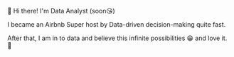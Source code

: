 👋 Hi there! I'm Data Analyst (soon😘)

I became an Airbnb Super host by Data-driven decision-making quite fast.

After that, I am in to data and believe this infinite possibilities 😁 and love it. 💖
